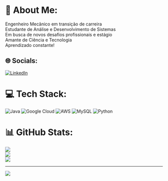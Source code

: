 # 💫 About Me:
Engenheiro Mecânico em transição de carreira<br>Estudante de Análise e Desenvolvimento de Sistemas<br>Em busca de novos desafios profissionais e estágio<br>Amante de Ciência e Tecnologia<br>Aprendizado constante!


## 🌐 Socials:
[![LinkedIn](https://img.shields.io/badge/LinkedIn-%230077B5.svg?logo=linkedin&logoColor=white)](https://linkedin.com/in/www.linkedin.com/in/rodrigopece) 

# 💻 Tech Stack:
![Java](https://img.shields.io/badge/java-%23ED8B00.svg?style=for-the-badge&logo=java&logoColor=white) ![Google Cloud](https://img.shields.io/badge/Google%20Cloud-%234285F4.svg?style=for-the-badge&logo=google-cloud&logoColor=white) ![AWS](https://img.shields.io/badge/AWS-%23FF9900.svg?style=for-the-badge&logo=amazon-aws&logoColor=white) ![MySQL](https://img.shields.io/badge/mysql-%2300f.svg?style=for-the-badge&logo=mysql&logoColor=white) ![Python](https://img.shields.io/badge/python-3670A0?style=for-the-badge&logo=python&logoColor=ffdd54)
# 📊 GitHub Stats:
![](https://github-readme-stats.vercel.app/api?username=RodrigoPece&theme=dark&hide_border=false&include_all_commits=false&count_private=false)<br/>
![](https://github-readme-streak-stats.herokuapp.com/?user=RodrigoPece&theme=dark&hide_border=false)<br/>
![](https://github-readme-stats.vercel.app/api/top-langs/?username=RodrigoPece&theme=dark&hide_border=false&include_all_commits=false&count_private=false&layout=compact)

---
[![](https://visitcount.itsvg.in/api?id=RodrigoPece&icon=0&color=0)](https://visitcount.itsvg.in)

<!-- Proudly created with GPRM ( https://gprm.itsvg.in ) -->